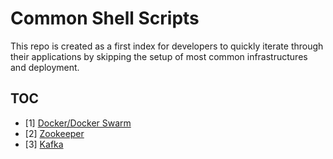# Common Shell Scripts
This repo is created as a first index for developers to quickly iterate through their applications by skipping the setup of most common infrastructures and deployment.

## TOC
- [1] [Docker/Docker Swarm](https://github.com/HastingsYoung/common-shell-scripts/tree/master/docker)
- [2] [Zookeeper](https://github.com/HastingsYoung/common-shell-scripts/tree/master/zookeeper)
- [3] [Kafka](https://github.com/HastingsYoung/common-shell-scripts/tree/master/kafka)
